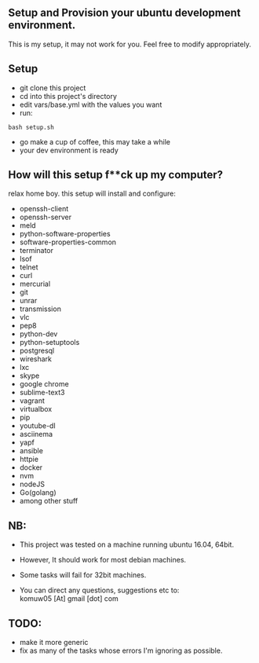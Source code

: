 ## Setup and Provision your ubuntu development environment.

This is my setup, it may not work for you. Feel free to modify appropriately.

## Setup       
      
* git clone this project
* cd into this project's directory
* edit vars/base.yml with the values you want
* run: 
```shell
bash setup.sh
```
* go make a cup of coffee, this may take a while
* your dev environment is ready

## How will this setup f**ck up my computer?      
relax home boy. this setup will install and configure: 
* openssh-client
* openssh-server
* meld
* python-software-properties
* software-properties-common
* terminator
* lsof
* telnet
* curl
* mercurial
* git
* unrar
* transmission
* vlc
* pep8
* python-dev
* python-setuptools
* postgresql 
* wireshark
* lxc 
* skype
* google chrome
* sublime-text3
* vagrant
* virtualbox
* pip 
* youtube-dl
* asciinema
* yapf
* ansible
* httpie
* docker
* nvm
* nodeJS
* Go(golang)
* among other stuff

## NB:      
* This project was tested on a machine running ubuntu 16.04, 64bit.
* However, It should work for most debian machines. 
* Some tasks will fail for 32bit machines.

* You can direct any questions, suggestions etc to:     
komuw05 [At] gmail [dot] com


## TODO:
* make it more generic
* fix as many of the tasks whose errors I'm ignoring as possible.
